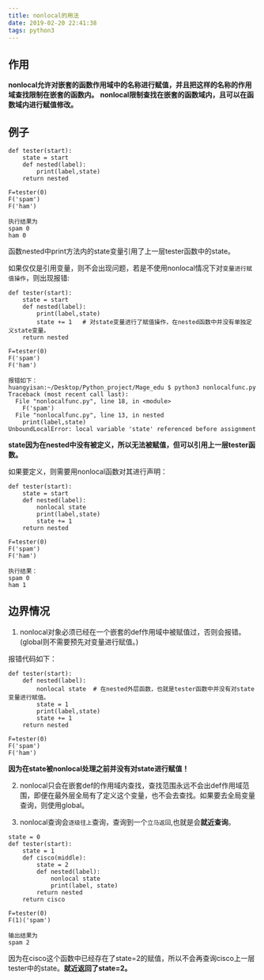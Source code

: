 ```yaml
---
title: nonlocal的用法
date: 2019-02-20 22:41:38
tags: python3
---
```


## 作用
**nonlocal允许对嵌套的函数作用域中的名称进行赋值，并且把这样的名称的作用域查找限制在嵌套的函数内。**
**nonlocal限制查找在嵌套的函数域内，且可以在函数域内进行赋值修改。**

<!-- more -->

## 例子

```
def tester(start):
    state = start
    def nested(label):
        print(label,state)
    return nested

F=tester(0)
F('spam')
F('ham')

执行结果为
spam 0
ham 0
```

函数nested中print方法内的state变量引用了上一层tester函数中的state。

如果仅仅是引用变量，则不会出现问题，若是不使用nonlocal情况下对`变量进行赋值操作`，则出现报错:

```
def tester(start):
    state = start
    def nested(label):
        print(label,state)
        state += 1   # 对state变量进行了赋值操作，在nested函数中并没有单独定义state变量。
    return nested

F=tester(0)
F('spam')
F('ham') 

报错如下：
huangyisan:~/Desktop/Python_project/Mage_edu $ python3 nonlocalfunc.py
Traceback (most recent call last):
  File "nonlocalfunc.py", line 18, in <module>
    F('spam')
  File "nonlocalfunc.py", line 13, in nested
    print(label,state)
UnboundLocalError: local variable 'state' referenced before assignment
```

**state因为在nested中没有被定义，所以无法被赋值，但可以引用上一层tester函数。**

如果要定义，则需要用nonlocal函数对其进行声明：
```
def tester(start):
    state = start
    def nested(label):
        nonlocal state
        print(label,state)
        state += 1
    return nested

F=tester(0)
F('spam')
F('ham')

执行结果：
spam 0
ham 1
```

## 边界情况
1. nonlocal对象必须已经在一个嵌套的def作用域中被赋值过，否则会报错。(global则不需要预先对变量进行赋值。)

报错代码如下：
```
def tester(start):
    def nested(label):
        nonlocal state  # 在nested外层函数，也就是tester函数中并没有对state变量进行赋值。
        state = 1
        print(label,state) 
        state += 1
    return nested

F=tester(0)
F('spam')
F('ham') 
```

**因为在state被nonlocal处理之前并没有对state进行赋值！**

2. nonlocal只会在嵌套def的作用域内查找，查找范围永远不会出def作用域范围，即便在最外层全局有了定义这个变量，也不会去查找。如果要去全局变量查询，则使用global。

3. nonlocal查询会`逐级往上`查询，查询到一个`立马返回`,也就是会**就近查询**。
```
state = 0
def tester(start):
    state = 1
    def cisco(middle):
        state = 2
        def nested(label):
            nonlocal state
            print(label, state)
        return nested
    return cisco

F=tester(0)
F(1)('spam')

输出结果为
spam 2
```

因为在cisco这个函数中已经存在了state=2的赋值，所以不会再查询cisco上一层tester中的state。**就近返回了state=2。**